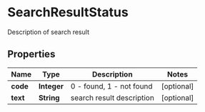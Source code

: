 

# SearchResultStatus

Description of search result

## Properties

| Name | Type | Description | Notes |
|------------ | ------------- | ------------- | -------------|
|**code** | **Integer** | 0 - found, 1 - not found |  [optional] |
|**text** | **String** | search result description |  [optional] |



